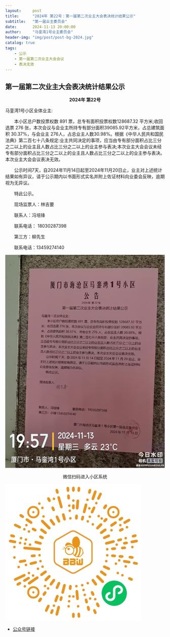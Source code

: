 ```yaml
---
layout:     post
title:      "2024年 第22号：第一届第二次业主大会表决统计结果公示"
subtitle:   "第一届业主委员会"
date:       2024-11-13 20:00:00
author:     "马銮湾1号业主委员会"
header-img: "img/post/post-bg-2024.jpg"
catalog: true
tags:
    - 公示
    - 第一届第二次业主大会会议
    - 表决无效
---
```




## 第一届第二次业主大会表决统计结果公示

<center><strong>2024年 第22号</strong></center>

马銮湾1号小区全体业主:

&emsp;&emsp;本小区总户数投票权数 891 票，总专有面积投票权数128687.32 平方米;收回选票 276 张，本次会议与会业主所持专有部分面积39085.92平方米，占总建筑面积 30.37%，与会业主 276人，占总业主人数30.98%。根据《中华人民共和国民法典》第二百七十八条规定:业主共同决定的事项，应当由专有部分面积占比三分之二以上的业主且人数占比三分之二以上的业主参与表决;本次业主大会会议未经专有部分面积占比三分之二以上的业主且人数占比三分之二以上的业主参与表决。本次业主大会会议表决无效。

&emsp;&emsp;公示时间7天，自2024年11月14日起至2024年11月20日止，业主对上述统计结果如有异议，请于公示期内以书面形式实名并附上佐证材料向业委会反映，逾期视为无异议。

&emsp;&emsp;特此公示。

&emsp;&emsp;现场监票人：林吉要


&emsp;&emsp;联系人：冯培锋     

&emsp;&emsp;联系电话： 18030287398

&emsp;&emsp;第三方：柳先生   

&emsp;&emsp;联系电话：13459274140


![](\img\in-post\2024-11-13-公示实景.jpg)


<center>微信扫码进入小区系统</center>

![](\img\in-post\蜂窝智家.jpg)


- [公众号链接](https://mp.weixin.qq.com/template/article/1731547101/index.html)
